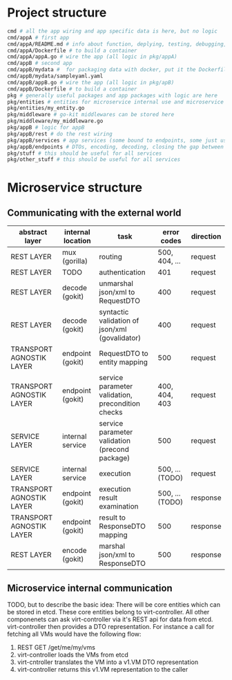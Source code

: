 # Project structure

```bash
cmd # all the app wiring and app specific data is here, but no logic
cmd/appA # first app
cmd/appA/README.md # info about function, deplying, testing, debugging, ...
cmd/appA/Dockerfile # to build a container
cmd/appA/appA.go # wire the app (all logic in pkg/appA)
cmd/appB # second app
cmd/appB/mydata #  for packaging data with docker, put it the Dockerfile context
cmd/appB/mydata/sampleyaml.yaml
cmd/appB/appB.go # wire the app (all logic in pkg/apB)
cmd/appB/Dockerfile # to build a container
pkg # generally useful packages and app packages with logic are here
pkg/entities # entities for microservice internal use and microservice internal communication
pkg/entities/my_entity.go
pkg/middleware # go-kit middlewares can be stored here
pkg/middleware/my_middleware.go
pkg/appB # logic for appB
pkg/appB/rest # do the rest wiring
pkg/appB/services # app services (some bound to endpoints, some just used internally)
pkg/appB/endpoints # DTOs, encoding, decoding, closing the gap between external communication (e.g. REST and service calls)
pkg/stuff # this should be useful for all services
pkg/other_stuff # this should be useful for all services
```

# Microservice structure

## Communicating with the external world

| abstract layer           | internal location | task                                              | error codes     | direction |
|--------------------------|-------------------|---------------------------------------------------|-----------------|-----------|
| REST LAYER               | mux (gorilla)     | routing                                           | 500, 404, ...   | request   |
| REST LAYER               | TODO              | authentication                                    | 401             | request   |
| REST LAYER               | decode (gokit)    | unmarshal json/xml to RequestDTO                  | 400             | request   |
| REST LAYER               | decode (gokit)    | syntactic validation of json/xml (govalidator)    | 400             | request   |
| TRANSPORT AGNOSTIK LAYER | endpoint (gokit)  | RequestDTO to entity mapping                      | 500             | request   |
| TRANSPORT AGNOSTIK LAYER | endpoint (gokit)  | service parameter validation, precondition checks | 400, 404, 403   | request   |
| SERVICE LAYER            | internal service  | service parameter validation (precond package)    | 500             | request   |
| SERVICE LAYER            | internal service  | execution                                         | 500, ... (TODO) | request   |
| TRANSPORT AGNOSTIK LAYER | endpoint (gokit)  | execution result examination                      | 500, ... (TODO) | response  |
| TRANSPORT AGNOSTIK LAYER | endpoint (gokit)  | result to ResponseDTO mapping                     | 500             | response  |
| REST LAYER               | encode (gokit)    | marshal json/xml to ResponseDTO                   | 500             | response  |

## Microservice internal communication

TODO, but to describe the basic idea: There will be core entities which can be stored in etcd. These core entities belong to virt-controller.
All other componenets can ask virt-controller via it's REST api for data from etcd. virt-controller then provides a DTO representation. For instance a call for fetching all VMs would have the following flow:

 1) REST GET /get/me/my/vms
 2) virt-controller loads the VMs from etcd
 3) virt-cntroller translates the VM into a v1.VM DTO representation
 4) virt-controller returns this v1.VM representation to the caller
